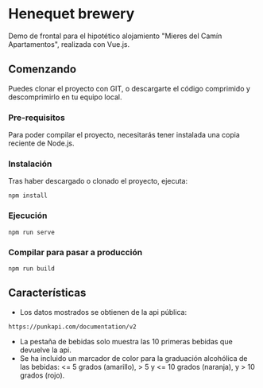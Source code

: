 # Henequet brewery

Demo de frontal para el hipotético alojamiento "Mieres del Camín Apartamentos", realizada con Vue.js.

## Comenzando
Puedes clonar el proyecto con GIT, o descargarte el código comprimido y descomprimirlo en tu equipo local.

### Pre-requisitos
Para poder compilar el proyecto, necesitarás tener instalada una copia reciente de Node.js. 

### Instalación
Tras haber descargado o clonado el proyecto, ejecuta:
```
npm install
```

### Ejecución
```
npm run serve
```

### Compilar para pasar a producción
```
npm run build
```

## Características
- Los datos mostrados se obtienen de la api pública:
```
https://punkapi.com/documentation/v2
```
- La pestaña de bebidas solo muestra las 10 primeras bebidas que devuelve la api.
- Se ha incluido un marcador de color para la graduación alcohólica de las bebidas: <= 5 grados (amarillo), > 5 y <= 10 grados (naranja), y > 10 grados (rojo).
